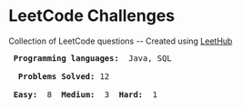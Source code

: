# LeetCode Challenges
Collection of LeetCode questions -- Created using [LeetHub](https://github.com/QasimWani/LeetHub)
<pre>
<strong> Programming languages: </strong> Java, SQL 

<style="color:red;> <strong> Problems Solved:</strong> 12

<strong> Easy: </strong> 8 <strong> Medium: </strong> 3 <strong> Hard: </strong> 1 
</pre>
